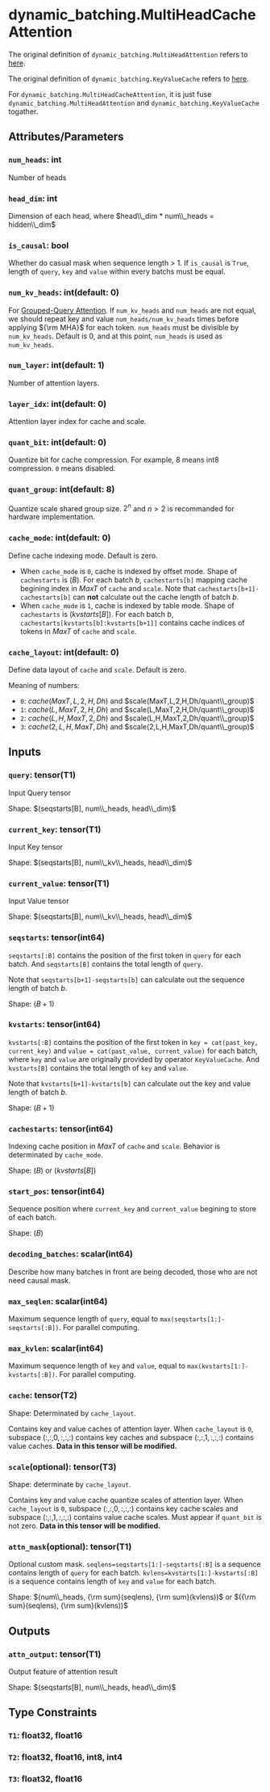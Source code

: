# dynamic_batching.MultiHeadCacheAttention

The original definition of `dynamic_batching.MultiHeadAttention` refers to [here](MultiHeadAttention.md).

The original definition of `dynamic_batching.KeyValueCache` refers to [here](KeyValueCache.md).

For `dynamic_batching.MultiHeadCacheAttention`, it is just fuse `dynamic_batching.MultiHeadAttention` and `dynamic_batching.KeyValueCache` togather.

## Attributes/Parameters

### `num_heads`: int

Number of heads

### `head_dim`: int

Dimension of each head, where $head\\_dim * num\\_heads = hidden\\_dim$

### `is_causal`: bool

Whether do casual mask when sequence length > 1. If `is_causal` is `True`, length of `query`, `key` and `value` within every batchs must be equal.

### `num_kv_heads`: int(default: 0)

For [Grouped-Query Attention](https://arxiv.org/pdf/2305.13245.pdf). If `num_kv_heads` and `num_heads` are not equal, we should repeat key and value `num_heads/num_kv_heads` times before applying ${\rm MHA}$ for each token. `num_heads` must be divisible by `num_kv_heads`. Default is 0, and at this point, `num_heads` is used as `num_kv_heads`.

### `num_layer`: int(default: 1)

Number of attention layers.

### `layer_idx`: int(default: 0)

Attention layer index for cache and scale.

### `quant_bit`: int(default: 0)

Quantize bit for cache compression. For example, 8 means int8 compression. `0` means disabled.

### `quant_group`: int(default: 8)

Quantize scale shared group size. $2^n$ and $n > 2$ is recommanded for hardware implementation.

### `cache_mode`: int(default: 0)

Define cache indexing mode. Default is zero.
- When `cache_mode` is `0`, cache is indexed by offset mode. Shape of `cachestarts` is $(B)$. For each batch $b$, `cachestarts[b]` mapping cache begining index in $MaxT$ of `cache` and `scale`. Note that `cachestarts[b+1]-cachestarts[b]` can **not** calculate out the cache length of batch $b$.
- When `cache_mode` is `1`, cache is indexed by table mode. Shape of `cachestarts` is $(kvstarts[B])$. For each batch $b$, `cachestarts[kvstarts[b]:kvstarts[b+1]]` contains cache indices of tokens in $MaxT$ of `cache` and `scale`.

### `cache_layout`: int(default: 0)

Define data layout of `cache` and `scale`. Default is zero.

Meaning of numbers:
- `0`: $cache(MaxT,L,2,H,Dh)$ and $scale(MaxT,L,2,H,Dh/quant\\_group)$
- `1`: $cache(L,MaxT,2,H,Dh)$ and $scale(L,MaxT,2,H,Dh/quant\\_group)$
- `2`: $cache(L,H,MaxT,2,Dh)$ and $scale(L,H,MaxT,2,Dh/quant\\_group)$
- `3`: $cache(2,L,H,MaxT,Dh)$ and $scale(2,L,H,MaxT,Dh/quant\\_group)$

## Inputs

### `query`: tensor(T1)

Input Query tensor

Shape: $(seqstarts[B], num\\_heads, head\\_dim)$

### `current_key`: tensor(T1)

Input Key tensor

Shape: $(seqstarts[B], num\\_kv\\_heads, head\\_dim)$

### `current_value`: tensor(T1)

Input Value tensor

Shape: $(seqstarts[B], num\\_kv\\_heads, head\\_dim)$

### `seqstarts`: tensor(int64)

`seqstarts[:B]` contains the position of the first token in `query` for each batch. And `seqstarts[B]` contains the total length of `query`.

Note that `seqstarts[b+1]-seqstarts[b]` can calculate out the sequence length of batch $b$.

Shape: $(B+1)$

### `kvstarts`: tensor(int64)

`kvstarts[:B]` contains the position of the first token in `key = cat(past_key, current_key)` and `value = cat(past_value, current_value)` for each batch, where `key` and `value` are originally provided by operator `KeyValueCache`. And `kvstarts[B]` contains the total length of `key` and `value`.

Note that `kvstarts[b+1]-kvstarts[b]` can calculate out the key and value length of batch $b$.

Shape: $(B+1)$

### `cachestarts`: tensor(int64)

Indexing cache position in $MaxT$ of `cache` and `scale`. Behavior is determinated by `cache_mode`.

Shape: $(B)$ or $(kvstarts[B])$

### `start_pos`: tensor(int64)

Sequence position where `current_key` and `current_value` begining to store of each batch.

Shape: $(B)$

### `decoding_batches`: scalar(int64)

Describe how many batches in front are being decoded, those who are not need causal mask.

### `max_seqlen`: scalar(int64)

Maximum sequence length of `query`, equal to `max(seqstarts[1:]-seqstarts[:B])`. For parallel computing.

### `max_kvlen`: scalar(int64)

Maximum sequence length of `key` and `value`, equal to `max(kvstarts[1:]-kvstarts[:B])`. For parallel computing.

### `cache`: tensor(T2)

Shape: Determinated by `cache_layout`.

Contains key and value caches of attention layer. When `cache_layout` is `0`, subspace $(:,:,0,:,:,:)$ contains key caches and subspace $(:,:,1,:,:,:)$ contains value caches. **Data in this tensor will be modified.**

### `scale`(optional): tensor(T3)

Shape: determinate by `cache_layout`.

Contains key and value cache quantize scales of attention layer. When `cache_layout` is `0`, subspace $(:,:,0,:,:,:)$ contains key cache scales and subspace $(:,:,1,:,:,:)$ contains value cache scales. Must appear if `quant_bit` is not zero. **Data in this tensor will be modified.**

### `attn_mask`(optional): tensor(T1)

Optional custom mask.
`seqlens=seqstarts[1:]-seqstarts[:B]` is a sequence contains length of `query` for each batch.
`kvlens=kvstarts[1:]-kvstarts[:B]` is a sequence contains length of `key` and `value` for each batch.

Shape: $(num\\_heads, {\rm sum}(seqlens), {\rm sum}(kvlens))$ or $({\rm sum}(seqlens), {\rm sum}(kvlens))$

## Outputs

### `attn_output`: tensor(T1)

Output feature of attention result

Shape: $(seqstarts[B], num\\_heads, head\\_dim)$

## Type Constraints

### `T1`: float32, float16

### `T2`: float32, float16, int8, int4

### `T3`: float32, float16
